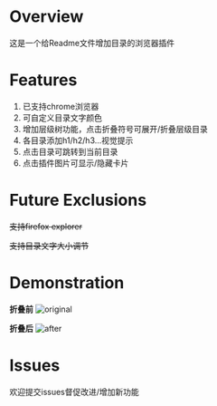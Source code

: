 # Overview
这是一个给Readme文件增加目录的浏览器插件

# Features
1. 已支持chrome浏览器
2. 可自定义目录文字颜色
3. 增加层级树功能，点击折叠符号可展开/折叠层级目录
4. 各目录添加h1/h2/h3...视觉提示
5. 点击目录可跳转到当前目录
6. 点击插件图片可显示/隐藏卡片

# Future Exclusions
~~支持firefox explorer~~

~~支持目录文字大小调节~~

# Demonstration
**折叠前**
![original](https://i.imgur.com/e9bRg49.png)

**折叠后**
![after](https://i.imgur.com/RU9JSjR.png)

# Issues
欢迎提交issues督促改进/增加新功能
